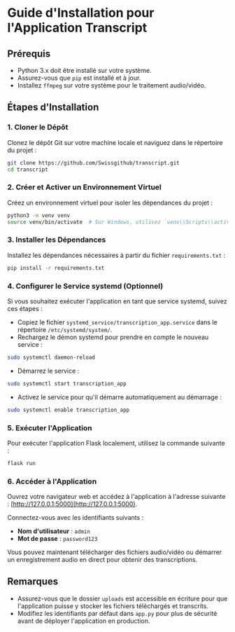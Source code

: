 # Guide d'Installation pour l'Application Transcript

## Prérequis

- Python 3.x doit être installé sur votre système.
- Assurez-vous que `pip` est installé et à jour.
- Installez `ffmpeg` sur votre système pour le traitement audio/vidéo.

## Étapes d'Installation

### 1. Cloner le Dépôt

Clonez le dépôt Git sur votre machine locale et naviguez dans le répertoire du projet :

```bash
git clone https://github.com/Swissgithub/transcript.git
cd transcript
```

### 2. Créer et Activer un Environnement Virtuel

Créez un environnement virtuel pour isoler les dépendances du projet :

```bash
python3 -m venv venv
source venv/bin/activate  # Sur Windows, utilisez `venv\\Scripts\\activate`
```

### 3. Installer les Dépendances

Installez les dépendances nécessaires à partir du fichier `requirements.txt` :

```bash
pip install -r requirements.txt
```

### 4. Configurer le Service systemd (Optionnel)

Si vous souhaitez exécuter l'application en tant que service systemd, suivez ces étapes :

- Copiez le fichier `systemd_service/transcription_app.service` dans le répertoire `/etc/systemd/system/`.
- Rechargez le démon systemd pour prendre en compte le nouveau service :

```bash
sudo systemctl daemon-reload
```

- Démarrez le service :

```bash
sudo systemctl start transcription_app
```

- Activez le service pour qu'il démarre automatiquement au démarrage :

```bash
sudo systemctl enable transcription_app
```

### 5. Exécuter l'Application

Pour exécuter l'application Flask localement, utilisez la commande suivante :

```bash
flask run
```

### 6. Accéder à l'Application

Ouvrez votre navigateur web et accédez à l'application à l'adresse suivante : [http://127.0.0.1:5000](http://127.0.0.1:5000).

Connectez-vous avec les identifiants suivants :
- **Nom d'utilisateur** : `admin`
- **Mot de passe** : `password123`

Vous pouvez maintenant télécharger des fichiers audio/vidéo ou démarrer un enregistrement audio en direct pour obtenir des transcriptions.

## Remarques

- Assurez-vous que le dossier `uploads` est accessible en écriture pour que l'application puisse y stocker les fichiers téléchargés et transcrits.
- Modifiez les identifiants par défaut dans `app.py` pour plus de sécurité avant de déployer l'application en production.
